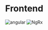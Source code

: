 # Frontend
![angular](https://img.shields.io/badge/Angular%2017-red) ![NgRx](https://img.shields.io/badge/NgRx-purple)
